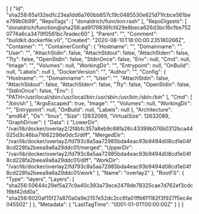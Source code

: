[
  {
    "Id": "sha256:65a132ed1c23ea1dd6a760bb657c19c0485530e621d71fcbce561bee789b0b99",
    "RepoTags": [
      "donaldrich/function:rash"
    ],
    "RepoDigests": [
      "donaldrich/function@sha256:ad9179836fcf429e8beca626d3bc16cfbe7520774a6ca3479f0561bc7eadec60"
    ],
    "Parent": "",
    "Comment": "buildkit.dockerfile.v0",
    "Created": "2020-08-10T18:00:00.235180266Z",
    "Container": "",
    "ContainerConfig": {
      "Hostname": "",
      "Domainname": "",
      "User": "",
      "AttachStdin": false,
      "AttachStdout": false,
      "AttachStderr": false,
      "Tty": false,
      "OpenStdin": false,
      "StdinOnce": false,
      "Env": null,
      "Cmd": null,
      "Image": "",
      "Volumes": null,
      "WorkingDir": "",
      "Entrypoint": null,
      "OnBuild": null,
      "Labels": null
    },
    "DockerVersion": "",
    "Author": "",
    "Config": {
      "Hostname": "",
      "Domainname": "",
      "User": "",
      "AttachStdin": false,
      "AttachStdout": false,
      "AttachStderr": false,
      "Tty": false,
      "OpenStdin": false,
      "StdinOnce": false,
      "Env": [
        "PATH=/usr/local/sbin:/usr/local/bin:/usr/sbin:/usr/bin:/sbin:/bin"
      ],
      "Cmd": [
        "/bin/sh"
      ],
      "ArgsEscaped": true,
      "Image": "",
      "Volumes": null,
      "WorkingDir": "",
      "Entrypoint": null,
      "OnBuild": null,
      "Labels": null
    },
    "Architecture": "amd64",
    "Os": "linux",
    "Size": 12632089,
    "VirtualSize": 12632089,
    "GraphDriver": {
      "Data": {
        "LowerDir": "/var/lib/docker/overlay2/2f4bfc357a8eb9c88fa26c43399b076b0312bca44025d3c46ba71662296e0dc5/diff",
        "MergedDir": "/var/lib/docker/overlay2/fd793c8a5aa72985bda4eac93b9494d08cd1e04f8cd228fa2beea9a6a29ddc01/merged",
        "UpperDir": "/var/lib/docker/overlay2/fd793c8a5aa72985bda4eac93b9494d08cd1e04f8cd228fa2beea9a6a29ddc01/diff",
        "WorkDir": "/var/lib/docker/overlay2/fd793c8a5aa72985bda4eac93b9494d08cd1e04f8cd228fa2beea9a6a29ddc01/work"
      },
      "Name": "overlay2"
    },
    "RootFS": {
      "Type": "layers",
      "Layers": [
        "sha256:50644c29ef5a27c9a40c393a73ece2479de78325cae7d762ef3cdc19bf42dd0a",
        "sha256:6020af15f27a870a0a9e2157e52dc2cc6fa01ffb6f1182f3f927f5ec4e045502"
      ]
    },
    "Metadata": {
      "LastTagTime": "0001-01-01T00:00:00Z"
    }
  }
]
